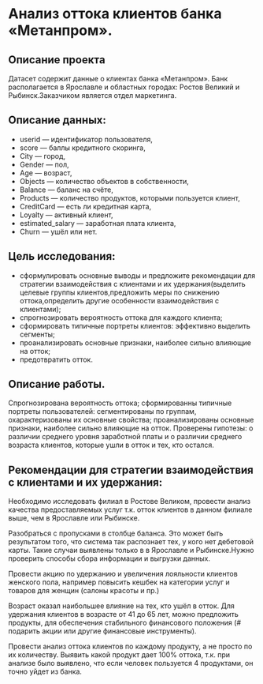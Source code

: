 # Анализ оттока клиентов банка «Метанпром».

## Описание проекта
Датасет содержит данные о клиентах банка «Метанпром». Банк располагается в Ярославле и областных городах: Ростов Великий и Рыбинск.Заказчиком является отдел маркетинга.

## Описание данных:
* userid — идентификатор пользователя,
* score — баллы кредитного скоринга,
* City — город,
* Gender — пол,
* Age — возраст,
* Objects — количество объектов в собственности,
* Balance — баланс на счёте,
* Products — количество продуктов, которыми пользуется клиент,
* CreditCard — есть ли кредитная карта,
* Loyalty — активный клиент,
* estimated_salary — заработная плата клиента,
* Churn — ушёл или нет.

## Цель исследования:
* сформулировать основные выводы и предложите рекомендации для стратегии взаимодействия с клиентами и их удержания(выделить целевые группы клиентов,предложить меры по снижению оттока,определить другие особенности взаимодействия с клиентами);
* спрогнозировать вероятность оттока для каждого клиента;
* сформировать типичные портреты клиентов: эффективно выделить сегменты;
* проанализировать основные признаки, наиболее сильно влияющие на отток;
* предотвратить отток.

## Описание работы.
Спрогнозирована вероятность оттока; сформированны типичные портреты пользователей: сегментированы по группам, охарактеризованы их основные свойства; проанализированы основные признаки, наиболее сильно влияющие на отток. Проверены гипотезы: о различии среднего уровня заработной платы и о различии среднего возраста клиентов, которые ушли в отток и тех, кто остался.	

## Рекомендации для стратегии взаимодействия с клиентами и их удержания:

Необходимо исследовать филиал в Ростове Великом, провести анализ качества предоставляемых услуг т.к. отток клиентов в данном филиале выше, чем в Ярославле или Рыбинске.

Разобраться с пропусками в столбце баланса. Это может быть результатом того, что система так распознает тех, у кого нет дебетовой карты. Такие случаи выявлены только в в Ярославле и Рыбинске.Нужно проверить способы сбора информации и выгрузки данных.

Провести акцию по удержанию и увеличения лояльности клиентов женского пола, например повысить кешбек на категории услуг и товаров для женщин (салоны красоты и пр.) 

Возраст оказал наибольшее влияние на тех, кто ушёл в отток. Для удержания клиентов в возрасте от 41 до 65 лет, можно предложить продукты, для обеспечения стабильного финансового положения (# подарить акции или другие финансовые инструменты).

Провести анализ оттока клиентов по каждому продукту, а не просто по их количеству. Выявить какой продукт дает 100% оттока, т.к. при анализе было выявлено, что если человек пользуется 4 продуктами, он точно уйдет из банка.
